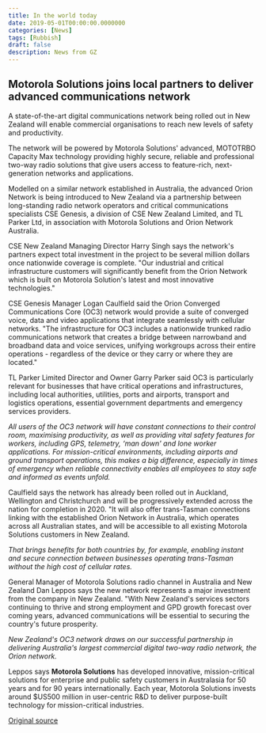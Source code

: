 ```yaml
---
title: In the world today
date: 2019-05-01T00:00:00.0000000
categories: [News]
tags: [Rubbish]
draft: false
description: News from GZ
---
```


## Motorola Solutions joins local partners to deliver advanced communications network

A state-of-the-art digital communications network being rolled out in New Zealand will enable commercial organisations to reach new levels of safety and productivity. 

The network will be powered by Motorola Solutions' advanced, MOTOTRBO Capacity Max technology providing highly secure, reliable and professional two-way radio solutions that give users access to feature-rich, next-generation networks and applications. 

Modelled on a similar network established in Australia, the advanced Orion Network is being introduced to New Zealand via a partnership between long-standing radio network operators and critical communications specialists CSE Genesis, a division of CSE New Zealand Limited, and TL Parker Ltd, in association with Motorola Solutions and Orion Network Australia.

CSE New Zealand Managing Director Harry Singh says the network's partners expect total investment in the project to be several million dollars once nationwide coverage is complete. "Our industrial and critical infrastructure customers will significantly benefit from the Orion Network which is built on Motorola Solution's latest and most innovative technologies."

CSE Genesis Manager Logan Caulfield said the Orion Converged Communications Core (OC3) network would provide a suite of converged voice, data and video applications that integrate seamlessly with cellular networks. "The infrastructure for OC3 includes a nationwide trunked radio communications network that creates a bridge between narrowband and broadband data and voice services, unifying workgroups across their entire operations - regardless of the device or they carry or where they are located."

TL Parker Limited Director and Owner Garry Parker said OC3 is particularly relevant for businesses that have critical operations and infrastructures, including local authorities, utilities, ports and airports, transport and logistics operations, essential government departments and emergency services providers.

*All users of the OC3 network will have constant connections to their control room, maximising productivity, as well as providing vital safety features for workers, including GPS, telemetry, ‘man down' and lone worker applications. For mission-critical environments, including airports and ground transport operations, this makes a big difference, especially in times of emergency when reliable connectivity enables all employees to stay safe and informed as events unfold.*

Caulfield says the network has already been rolled out in Auckland, Wellington and Christchurch and will be progressively extended across the nation for completion in 2020. "It will also offer trans-Tasman connections linking with the established Orion Network in Australia, which operates across all Australian states, and will be accessible to all existing Motorola Solutions customers in New Zealand.

*That brings benefits for both countries by, for example, enabling instant and secure connection between businesses operating trans-Tasman without the high cost of cellular rates.*

General Manager of Motorola Solutions radio channel in Australia and New Zealand Dan Leppos says the new network represents a major investment from the company in New Zealand. "With New Zealand's services sectors continuing to thrive and strong employment and GPD growth forecast over coming years, advanced communications will be essential to securing the country's future prosperity.

*New Zealand's OC3 network draws on our successful partnership in delivering Australia's largest commercial digital two-way radio network, the Orion network.*

Leppos says **Motorola Solutions** has developed innovative, mission-critical solutions for enterprise and public safety customers in Australasia for 50 years and for 90 years internationally. Each year, Motorola Solutions invests around $US500 million in user-centric R&D to deliver purpose-built technology for mission-critical industries.

[Original source](https://geekzone.co.nz)
